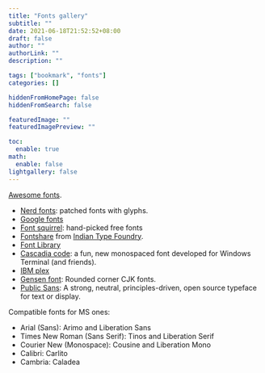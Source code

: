 ```yaml
---
title: "Fonts gallery"
subtitle: ""
date: 2021-06-18T21:52:52+08:00
draft: false
author: ""
authorLink: ""
description: ""

tags: ["bookmark", "fonts"]
categories: []

hiddenFromHomePage: false
hiddenFromSearch: false

featuredImage: ""
featuredImagePreview: ""

toc:
  enable: true
math:
  enable: false
lightgallery: false
---
```


[Awesome fonts](https://github.com/brabadu/awesome-fonts).

<!--more-->

- [Nerd fonts](https://www.nerdfonts.com/): patched fonts with glyphs.
- [Google fonts](https://fonts.google.com/)
- [Font squirrel](https://www.fontsquirrel.com/): hand-picked free fonts
- [Fontshare](https://www.fontshare.com/) from [Indian Type Foundry](https://www.indiantypefoundry.com/).
- [Font Library](https://fontlibrary.org/)
- [Cascadia code](https://github.com/microsoft/cascadia-code): a fun, new monospaced font developed for Windows Terminal (and friends).
- [IBM plex](https://github.com/IBM/plex)
- [Gensen font](https://github.com/ButTaiwan/gensen-font): Rounded corner CJK fonts.
- [Public Sans](https://github.com/uswds/public-sans): A strong, neutral, principles-driven, open source typeface for text or display.


Compatible fonts for MS ones:

- Arial (Sans): Arimo and Liberation Sans
- Times New Roman (Sans Serif): Tinos and Liberation Serif
- Courier New (Monospace): Cousine and Liberation Mono
- Calibri: Carlito
- Cambria: Caladea
